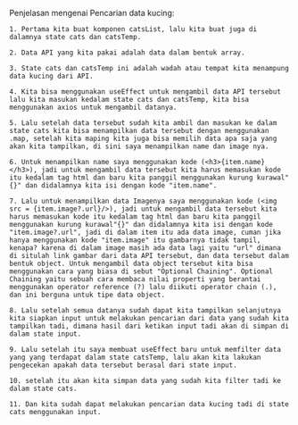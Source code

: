 Penjelasan mengenai Pencarian data kucing:

    1. Pertama kita buat komponen catsList, lalu kita buat juga di dalamnya state cats dan catsTemp.
    
    2. Data API yang kita pakai adalah data dalam bentuk array.

    3. State cats dan catsTemp ini adalah wadah atau tempat kita menampung data kucing dari API.

    4. Kita bisa menggunakan useEffect untuk mengambil data API tersebut lalu kita masukan kedalam state cats dan catsTemp, kita bisa menggunakan axios untuk mengambil datanya.

    5. Lalu setelah data tersebut sudah kita ambil dan masukan ke dalam state cats kita bisa menampilkan data tersebut dengan menggunakan .map, setelah kita maping kita juga bisa memilih data apa saja yang akan kita tampilkan, di sini saya menampilkan name dan image nya.

    6. Untuk menampilkan name saya menggunakan kode (<h3>{item.name}</h3>), jadi untuk mengambil data tersebut kita harus memasukan kode itu kedalam tag html dan baru kita panggil menggunakan kurung kurawal"{}" dan didalamnya kita isi dengan kode "item.name".

    7. Lalu untuk menampilkan data Imagenya saya menggunakan kode (<img src = {item.image?.url}/>), jadi untuk mengambil data tersebut kita harus memasukan kode itu kedalam tag html dan baru kita panggil menggunakan kurung kurawal"{}" dan didalamnya kita isi dengan kode "item.image?.url", jadi di dalam item itu ada data image, cuman jika hanya menggunakan kode "item.image" itu gambarnya tidak tampil, kenapa? karena di dalam image masih ada data lagi yaitu "url" dimana di situlah link gambar dari data API tersebut, dan data tersebut dalam bentuk object. Untuk mengambil data object tersebut kita bisa menggunakan cara yang biasa di sebut "Optional Chaining". Optional Chaining yaitu sebuah cara membaca nilai properti yang berantai menggunakan operator reference (?) lalu diikuti operator chain (.), dan ini berguna untuk tipe data object.

    8. Lalu setelah semua datanya sudah dapat kita tampilkan selanjutnya kita siapkan input untuk melakukan pencarian dari data yang sudah kita tampilkan tadi, dimana hasil dari ketikan input tadi akan di simpan di dalam state input.

    9. Lalu setelah itu saya membuat useEffect baru untuk memfilter data yang yang terdapat dalam state catsTemp, lalu akan kita lakukan pengecekan apakah data tersebut berasal dari state input.

    10. setelah itu akan kita simpan data yang sudah kita filter tadi ke dalam state cats.

    11. Dan kita sudah dapat melakukan pencarian data kucing tadi di state cats menggunakan input.